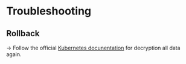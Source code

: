 # Troubleshooting

## Rollback
-> Follow the official [Kubernetes docunentation](https://kubernetes.io/docs/tasks/administer-cluster/decrypt-data/#decrypting-all-data) for decryption all data again.
